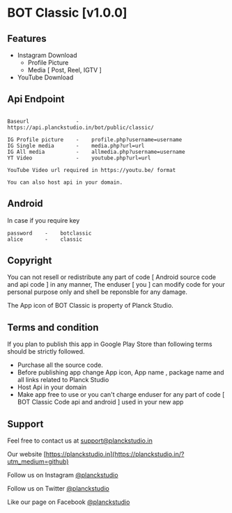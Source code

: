# BOT Classic [v1.0.0]

## Features

- Instagram Download
  - Profile Picture
  - Media [ Post, Reel, IGTV ]
- YouTube Download

## Api Endpoint

```

Baseurl               -    https://api.planckstudio.in/bot/public/classic/

IG Profile picture    -    profile.php?username=username
IG Single media       -    media.php?url=url
IG All media          -    allmedia.php?username=username
YT Video              -    youtube.php?url=url

YouTube Video url required in https://youtu.be/ format

You can also host api in your domain.

```

## Android 

In case if you require key

```
password    -    botclassic
alice       -    classic
```
## Copyright

You can not resell or redistribute any part of code [ Android source code and api code ] in any manner, The enduser [ you ] can modify code for your personal purpose only and shell be reponsble for any damage.

The App icon of BOT Classic is property of Planck Studio.

## Terms and condition

If you plan to publish this app in Google Play Store than following terms should be strictly followed.

- Purchase all the source code.
- Before publishing app change App icon, App name , package name and all links related to Planck Studio
- Host Api in your domain
- Make app free to use or you can't charge enduser for any part of code [ BOT Classic Code api and android ] used in your new app

## Support

Feel free to contact us at [support@planckstudio.in](mailto:support@planckstudio.in)

Our website [https://planckstudio.in](https://planckstudio.in/?utm_medium=github)

Follow us on Instagram [@planckstudio](https://instagram.com/planckstudio)

Follow us on Twitter [@planckstudio](https://twitter.com/planckstudio)

Like our page on Facebook [@planckstudio](https://facebook.com/planckstudio)
